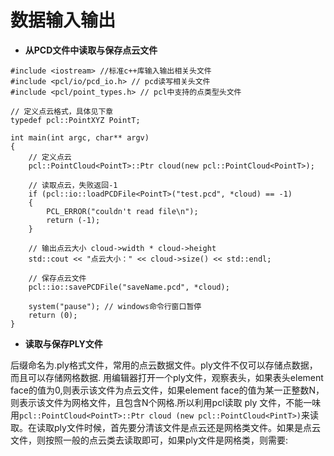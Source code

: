 # 数据输入输出

* **从PCD文件中读取与保存点云文件**

```
#include <iostream> //标准c++库输入输出相关头文件
#include <pcl/io/pcd_io.h> // pcd读写相关头文件
#include <pcl/point_types.h> // pcl中支持的点类型头文件

// 定义点云格式，具体见下章
typedef pcl::PointXYZ PointT;

int main(int argc, char** argv)
{
	// 定义点云
	pcl::PointCloud<PointT>::Ptr cloud(new pcl::PointCloud<PointT>);

	// 读取点云，失败返回-1
	if (pcl::io::loadPCDFile<PointT>("test.pcd", *cloud) == -1)
	{
		PCL_ERROR("couldn't read file\n");
		return (-1);
	}

	// 输出点云大小 cloud->width * cloud->height
	std::cout << "点云大小：" << cloud->size() << std::endl; 
	
	// 保存点云文件
	pcl::io::savePCDFile("saveName.pcd", *cloud);

	system("pause"); // windows命令行窗口暂停
	return (0);
}

```

* **读取与保存PLY文件**

后缀命名为.ply格式文件，常用的点云数据文件。ply文件不仅可以存储点数据，而且可以存储网格数据. 用编辑器打开一个ply文件，观察表头，如果表头element face的值为0,则表示该文件为点云文件，如果element face的值为某一正整数N，则表示该文件为网格文件，且包含N个网格.所以利用pcl读取 ply 文件，不能一味用`pcl::PointCloud<PointT>::Ptr cloud (new pcl::PointCloud<PintT>)`来读取。在读取ply文件时候，首先要分清该文件是点云还是网格类文件。如果是点云文件，则按照一般的点云类去读取即可，如果ply文件是网格类，则需要:




